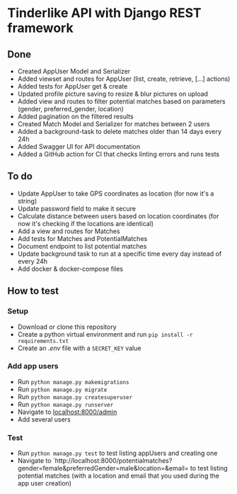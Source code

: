 # Tinderlike API with Django REST framework

## Done

* Created AppUser Model and Serializer
* Added viewset and routes for AppUser (list, create, retrieve, [...] actions)
* Added tests for AppUser get & create
* Updated profile picture saving to resize & blur pictures on upload
* Added view and routes to filter potential matches based on parameters (gender, preferred_gender, location)
* Added pagination on the filtered results
* Created Match Model and Serializer for matches between 2 users
* Added a background-task to delete matches older than 14 days every 24h
* Added Swagger UI for API documentation
* Added a GitHub action for CI that checks linting errors and runs tests

## To do

* Update AppUser to take GPS coordinates as location (for now it's a string)
* Update password field to make it secure
* Calculate distance between users based on location coordinates (for now it's checking if the locations are identical)
* Add a view and routes for Matches
* Add tests for Matches and PotentialMatches
* Document endpoint to list potential matches
* Update background task to run at a specific time every day instead of every 24h
* Add docker & docker-compose files

## How to test

### Setup

* Download or clone this repository
* Create a python virtual environment and run `pip install -r requirements.txt`
* Create an *.env* file with a `SECRET_KEY` value

### Add app users

* Run `python manage.py makemigrations`
* Run `python manage.py migrate`
* Run `python manage.py createsuperuser`
* Run `python manage.py runserver`
* Navigate to [localhost:8000/admin](http://localhost:8000/admin)
* Add several users

### Test

* Run `python manage.py test` to test listing appUsers and creating one
* Navigate to `http://localhost:8000/potentialmatches?gender=female&preferredGender=male&location=<LOCATION>&email=<EMAIL>
to test listing potential matches (with a location and email that you used during the app user creation)


